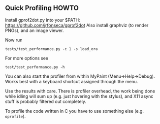 ## Quick Profiling HOWTO

Install gprof2dot.py into your $PATH:
<https://github.com/jrfonseca/gprof2dot>
Also install graphviz (to render PNGs),
and an image viewer.

Now run

    tests/test_performance.py -c 1 -s load_ora

For more options see

    test/test_performance.py -h

You can also start the profiler from within MyPaint (Menu→Help→Debug).
Works best with a keyboard shortcut assigned through the menu.

Use the results with care. There is profiler overhead, the work being
done while idling will sum up (e.g. just hovering with the stylus), and
X11 async stuff is probably filtered out completely.

To profile the code written in C you have to use something else
(e.g. `oprofile`).
